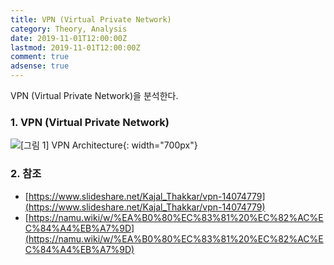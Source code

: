 ```yaml
---
title: VPN (Virtual Private Network)
category: Theory, Analysis
date: 2019-11-01T12:00:00Z
lastmod: 2019-11-01T12:00:00Z
comment: true
adsense: true
---
```


VPN (Virtual Private Network)을 분석한다.

### 1. VPN (Virtual Private Network)

![[그림 1] VPN Architecture]({{site.baseurl}}/images/theory_analysis/VPN/VPN_Achitecture.PNG){: width="700px"}

### 2. 참조

* [https://www.slideshare.net/Kajal_Thakkar/vpn-14074779](https://www.slideshare.net/Kajal_Thakkar/vpn-14074779)
* [https://namu.wiki/w/%EA%B0%80%EC%83%81%20%EC%82%AC%EC%84%A4%EB%A7%9D](https://namu.wiki/w/%EA%B0%80%EC%83%81%20%EC%82%AC%EC%84%A4%EB%A7%9D)